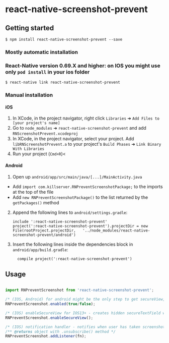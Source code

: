 
# react-native-screenshot-prevent

## Getting started

`$ npm install react-native-screenshot-prevent --save`

### Mostly automatic installation

### React-Native version 0.69.X and higher: on IOS you might use only `pod install` in your ios folder

`$ react-native link react-native-screenshot-prevent`

### Manual installation


#### iOS

1. In XCode, in the project navigator, right click `Libraries` ➜ `Add Files to [your project's name]`
2. Go to `node_modules` ➜ `react-native-screenshot-prevent` and add `RNScreenshotPrevent.xcodeproj`
3. In XCode, in the project navigator, select your project. Add `libRNScreenshotPrevent.a` to your project's `Build Phases` ➜ `Link Binary With Libraries`
4. Run your project (`Cmd+R`)<

#### Android

1. Open up `android/app/src/main/java/[...]/MainActivity.java`
  - Add `import com.killserver.RNPreventScreenshotPackage;` to the imports at the top of the file
  - Add `new RNPreventScreenshotPackage()` to the list returned by the `getPackages()` method
2. Append the following lines to `android/settings.gradle`:
  	```
  	include ':react-native-screenshot-prevent'
  	project(':react-native-screenshot-prevent').projectDir = new File(rootProject.projectDir, 	'../node_modules/react-native-screenshot-prevent/android')
  	```
3. Insert the following lines inside the dependencies block in `android/app/build.gradle`:
  	```
      compile project(':react-native-screenshot-prevent')
  	```



## Usage
```javascript

import RNPreventScreenshot from 'react-native-screenshot-prevent';

/* (IOS, Android) for android might be the only step to get secureView, on IOS enables blurry view when app goes into inactive state */
RNPreventScreenshot.enabled(true/false);

/* (IOS) enableSecureView for IOS13+ - creates hidden secureTextField which prevents Application UI capture on screenshots */
RNPreventScreenshot.enableSecureView();

/* (IOS) notification handler - notifies when user has taken screenshot (yes, after taking) - you can show alert or do some actions */
/** @returns object with .unsubscribe() method */
RNPreventScreenshot.addListener(fn);
```

  
